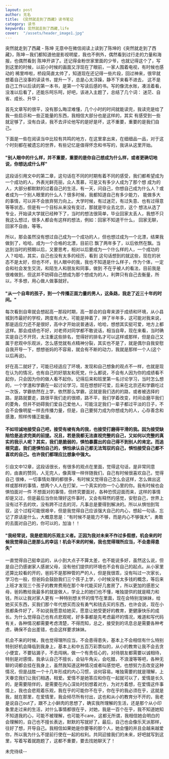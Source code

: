 ```yaml
---
layout: post
author: 无名
title: 《突然就走到了西藏》读书笔记
category: 读书
keywords: 突然就走到了西藏,life
cover:  "/assets/header_image1.jpg"
---
```


突然就走到了西藏 - 陈坤
无意中在微信阅读上读到了陈坤的《突然就走到了西藏》，陈坤－我们都知道他是影视明星，我也不例外，偶然看到过行走的力量和海报，也偶然看到
陈坤开讲了。还记得金粉世家里面的少爷，也就记得这个了，写到这里的时候，以前小时候的画面又浮现在了眼前，一家人围着电视，有时候也感动的
稀里哗啦，桥段简直太帅了，知道现在还记得一些片段，回过神来，很早就想着自己没事的读读书，提升一下，总是心太浮躁，静不下来看不进去，
这不是自己工作以后读的第一本书，是第一个写读后感的书。写的像流水账，凑活着看，没准以后看了，还能乐呵乐呵，好吧，该进入主题了，总结了几个词：
迷茫、自省、成长、升华；

首先文章写的很平，没有那么晦涩难懂，几个小时的时间就能读完，我读完是给了我一些启示和一些正能量的东西，我相信大部分也是这样的，其实
有感受到一些就足够了，没有白读，我不去评论他写的是好是坏，这不重要，重要的是我们自己。

下面是一些在阅读当中比较有共鸣的地方，在这里拿出来，在细细品一品，对于这个时刻都在被遗忘的世界，有些记忆是值得怀念和书写的，我讲从这里开始。

<h4>"别人眼中的什么样，并不重要，重要的是你自己想成为什么样，或者更确切地说，你想达成什么样"</h4>

这段话引用文中的第二章，这句话在不同的时期有着不同的感受，我们都希望成为一个成功的人，外表光鲜亮丽，众人羡慕，可是又有多少人成为了那个想
成为的人，大部分都默默的过着自己的生活，有一天，问自己，你想自己成为什么人？或者成为一个别人眼里的什么人？很多时候，我都知道自己有多少能力，
能做多大的事情，可以并不会放弃努力向上。大学时候，有过迷茫，有过失意、也有过得意等等状态，但是有一个目标从来没有变过，那就是毕业去北京，这个
想法从选了专业，开始读大学就已经种下了，当时的想法很简单，毕业回家太丢人，我想不只我这么想过，很多人都会有这样的想法，例如：回家不知道干什么，
回家无聊，回家不自由，等等。

所以，那会虽然没有想过自己成为一个成功的人，但也想过成为一个北漂，结果我做到了，哈哈，成为一个合格的北漂，目前已
飘了两年多了，以后依然在飘。当达到当时的预期以后，又要思考，相对以后要成为一个什么样的人，一个成功的人？哈哈，其实，自己也没有太多的经历，看到
这句话想到的就这些，现在的状态不是太好，但也不坏，别人眼中的我，我也不知道是什么样子，作为个体，一定会和社会发生交流，和陌生人和朋友和同事，做到
不在乎被人的看法，目前我是很难做到，但这并不妨碍自己想成为那个想成为的人，利弊只有自己去衡量，所以，不多想，用心做人做事就好。

<h4> "从一个自卑的孩子，到一个传播正面力量的男人，这条路，我走了近三十年的时间。"</h4>

每次看到自卑就会想起高一那段时期，高一那会的自卑来源于成绩和环境，从小县城到市最好的学校，跨度有点大，可能是抻着了，抻了半年多，这可能对我来说，那是适应力还不是很好，高中才开始说普通话，哈哈，想想其实挺可爱，地方上都这样。那会成绩也不好，对老师对同学都不敢说话，相当自卑，现在来看，当时确实是自己不开窍，太注重这些排名，觉得好的排名才可以这样或那样，但是自己又属于悲观中乐观派，怎么感觉就有点精神分裂，其实也不是了，就是偶尔自我安慰自我开导一下，想想爸妈的不容易，就会有不断的动力，我就是那样一个人(这个以后再说)。

好在高二就好了，可能已经适应了环境，发现和自己想象的观点不一样，也就是现在认为的情况，也有自己的好朋友和死党，什么都说，不会有人因为你的成绩看不起你，只会因为你的做人看不起你。记得后来和班里第一名讨论学习，当时怎么想的，一个学渣和学霸在一起讨论学习，现在想想好可爱，后来在北京还和学霸吃过一次饭，学霸依然在上学，依然那么学霸，这就是我们选的的路，或者被选择的路，是路就要走，路很平我们走的很顺，路不平，我们学着改变，时间会磨平我们的菱角，但并不妨碍我们爱自己爱他人，可能注定我们一辈子都过平淡的日子，不会不会像明星一样去传播力量，但是，自己要努力成为你想成为的人，心存善念和感激，照样传播正能量。

<h4> 不如坦诚地接受自己吧，接受有棱有角的我，也接受打磨得平滑的我。因为接受缺陷恰是追求完美的前提。况且，若是我都无法直视完整的自己，又如何以完整的真实的我示人呢？其实，我们是脆弱的，惧怕暴露出的自己得不到别人的肯定。而追根究底，我们是惧怕自己的，惧怕承认自己都无法驾驭的自己，惧怕接受自己都不喜欢的自己。也许我们都理应比想象中强大。</h4>

引自文中12章，这段话很长，有很多的观点在里面，觉得这句话，是非常同意的，由衷的赞同，人无完人，像真理一样伴随我们，自己有时候很喜欢自己，觉得自己
很棒，一切事情处理的都很多，有时候又觉得自己怎么会这样，怎么做出这样或那样的事情，想两个人人在打架，一个真实的你一个心里的你。我有时候也会惧怕面对一件
不想面对的事情，但终究要面对，各种恐慌迎面而来，这样的事情却是又过，但是最后当你处理好这件事时，又会有释然的感觉，安慰自己，世界上没有过不去的坎，没有跨不过去的河，凡事总是要得到解决的。所以从惧怕到驾驭，这个过程可能很艰辛，但是我觉得自己应该强大自己的内心，想起一句话，忘记了原话是什么，大概意思是：“有时候不是能力不够，而是内心不够强大”，勇敢的去面对自己的，你可以的，加油！！

<h4>"我经常说，我是悲观的乐观主义者。正因为我对未来不作过多假想，机会来的时候我觉得自己是那么的幸运！机会不来的时候，我也觉得理所应当，不会患得患失"</h4>

一直觉得自己挺幸运的，从小到大点子不算太差，也不能说多好，虽然这么说，但是自己仍感谢家人感谢父母，没有他们提供的环境也不会有自己的起点。从小家里还算比较看的开的，爸妈不是那种管的严的人，但是我很乖，没有叫过一次家长，学习也一般，但爸妈会鼓励我们三个孩子上学，小时候没有太多钱的概念，等后来上班才发现三个孩子的教育费用在那个年代能买好几套房了，所以更加的感恩父母，爸妈教给我最多的就是做人，学业上的她们也不懂，唯独提供的就是精力和钱，所以让我对家人更有
一种特别想关怀的情节在里面，现在会特别宠妹妹，给她买买东西，买我们那个年代想买而没有勇气和钱去买的东西，也许会说，现在小孩都条件好了，不如说我愿意给她买，愿意让她受更好的教育，更健康快乐的成长。为什么觉得自己也有点悲观呢，好多事都是先考虑最坏的情况，难道和写代码有关，各种情况都需要考虑清楚，不得而知，总之，接受到的讯息总是需要各种考虑，确保不会出差错，也会这样要求妹妹。

机会不来的时候，我也觉得理所应当，不会患得患失，基本上不会相信有什么特别特别好机会降临到我身上，基本上和中五百万彩票似的，从小的教育让我不会去贪小便宜，不要钻漏子，不去闯祸，做一个有责任心的，对待朋友都需要以诚相待，特别是对感情，我承认自己不擅长，会钻牛角尖，会吃醋，不浪漫等等吧，各种无聊的词都会挂在我身上，虽然我知道这种情况或者叫感觉吧，也想努力去改变这种情况，但是战胜一个十几年形成的内心习惯，谈何容易。唯独需要的就是理解，上天眷恋我们让我们相遇，相爱。爱情不是她答应和你在一起就可以了，爱情是长久的，是需要陪伴的，是需要在内心深处时刻想着对方，为对方着想，在爱情这件事情上，我也会悲观着乐观，我在乎的可能你不在乎，你在乎的我必须在乎，这就是我，就在那里，在爱情里，我会倾尽所有付出，这也和从小的教育分不开的，我老是说自己out了，跟不上小鲜肉的思想了，确实我所理解的生活，还是那个从小印象里走过来的生活，对什么事情都很在乎，对她，我是一百个在乎，我不知道她知不知道我的心，可能不被理解，也可能不care，这都无所谓，我相信她会明白的会理解的，自己也不擅长表达，默默的写就好了。最后，自己也会像乐天派那样，往好了想，开导自己。我相信如果她是你要等的那个人，她会懂的并且会越来越爱你，所以我为什么不提前行使在一起的权利。共同迎接我们的未来，好吧就写到这里，写着写着就跑题了，这都不重要，要去找她聊天了！


未完待续--



